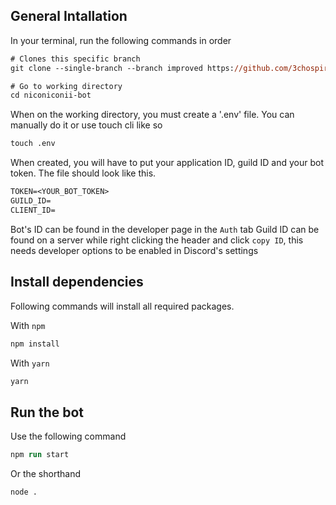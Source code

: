 ## General Intallation

In your terminal, run the following commands in order

```ps
# Clones this specific branch
git clone --single-branch --branch improved https://github.com/3chospirits/niconiconii-bot.git

# Go to working directory
cd niconiconii-bot
```

When on the working directory, you must create a '.env' file.
You can manually do it or use touch cli like so

```ps
touch .env
```

When created, you will have to put your application ID, guild ID and your bot token.
The file should look like this.

```txt
TOKEN=<YOUR_BOT_TOKEN>
GUILD_ID=
CLIENT_ID=
```

Bot's ID can be found in the developer page in the `Auth` tab
Guild ID can be found on a server while right clicking the header and click `copy ID`, this needs developer options to be enabled in Discord's settings

## Install dependencies


Following commands will install all required packages.

With `npm`

```ps
npm install
```

With `yarn`

```ps
yarn
```

## Run the bot

Use the following command

```ps
npm run start
```

Or the shorthand

```
node .
```

